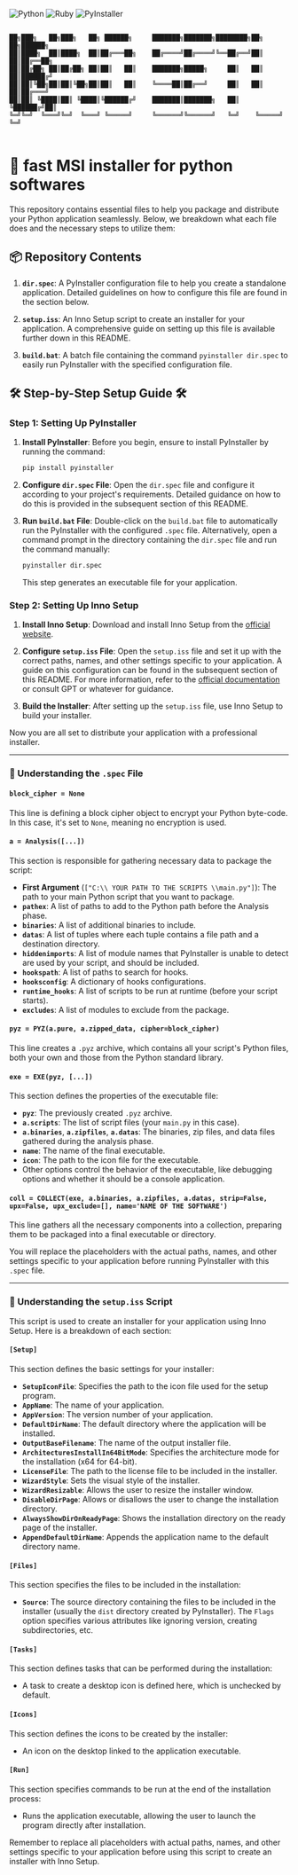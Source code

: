 ![Python](https://img.shields.io/badge/Inno_Setup-blue)
![Ruby](https://img.shields.io/badge/Ruby-red)
![PyInstaller](https://img.shields.io/badge/PyInstaller-orange)

```

██╗███╗   ██╗███╗   ██╗ ██████╗     ███████╗███████╗████████╗██╗   ██╗██████╗ 
██║████╗  ██║████╗  ██║██╔═══██╗    ██╔════╝██╔════╝╚══██╔══╝██║   ██║██╔══██╗
██║██╔██╗ ██║██╔██╗ ██║██║   ██║    ███████╗█████╗     ██║   ██║   ██║██████╔╝
██║██║╚██╗██║██║╚██╗██║██║   ██║    ╚════██║██╔══╝     ██║   ██║   ██║██╔═══╝ 
██║██║ ╚████║██║ ╚████║╚██████╔╝    ███████║███████╗   ██║   ╚██████╔╝██║     
╚═╝╚═╝  ╚═══╝╚═╝  ╚═══╝ ╚═════╝     ╚══════╝╚══════╝   ╚═╝    ╚═════╝ ╚═╝     
                                                                              
```

# 🚀 fast MSI installer for python softwares

This repository contains essential files to help you package and distribute your Python application seamlessly. Below, we breakdown what each file does and the necessary steps to utilize them:

## 📦 Repository Contents

1. **`dir.spec`**: A PyInstaller configuration file to help you create a standalone application. Detailed guidelines on how to configure this file are found in the section below.
   
2. **`setup.iss`**: An Inno Setup script to create an installer for your application. A comprehensive guide on setting up this file is available further down in this README.
   
3. **`build.bat`**: A batch file containing the command `pyinstaller dir.spec` to easily run PyInstaller with the specified configuration file.

## 🛠  Step-by-Step Setup Guide 🛠 

### Step 1: Setting Up PyInstaller

1. **Install PyInstaller**: Before you begin, ensure to install PyInstaller by running the command:

   ```bash
   pip install pyinstaller
   ```

2. **Configure `dir.spec` File**: Open the `dir.spec` file and configure it according to your project's requirements. Detailed guidance on how to do this is provided in the subsequent section of this README.

3. **Run `build.bat` File**: Double-click on the `build.bat` file to automatically run the PyInstaller with the configured `.spec` file. Alternatively, open a command prompt in the directory containing the `dir.spec` file and run the command manually:

   ```bash
   pyinstaller dir.spec
   ```

   This step generates an executable file for your application.

### Step 2: Setting Up Inno Setup

1. **Install Inno Setup**: Download and install Inno Setup from the [official website](https://jrsoftware.org/isdl.php).

2. **Configure `setup.iss` File**: Open the `setup.iss` file and set it up with the correct paths, names, and other settings specific to your application. A guide on this configuration can be found in the subsequent section of this README. For more information, refer to the [official documentation](https://jrsoftware.org/ishelp/) or consult GPT or whatever for guidance.

3. **Build the Installer**: After setting up the `setup.iss` file, use Inno Setup to build your installer.

Now you are all set to distribute your application with a professional installer.

---


### 💎 Understanding the `.spec` File

#### `block_cipher = None`

This line is defining a block cipher object to encrypt your Python byte-code. In this case, it's set to `None`, meaning no encryption is used.

#### `a = Analysis([...])`

This section is responsible for gathering necessary data to package the script:

- **First Argument** (`["C:\\ YOUR PATH TO THE SCRIPTS \\main.py"]`): The path to your main Python script that you want to package.
- **`pathex`**: A list of paths to add to the Python path before the Analysis phase.
- **`binaries`**: A list of additional binaries to include.
- **`datas`**: A list of tuples where each tuple contains a file path and a destination directory.
- **`hiddenimports`**: A list of module names that PyInstaller is unable to detect are used by your script, and should be included.
- **`hookspath`**: A list of paths to search for hooks.
- **`hooksconfig`**: A dictionary of hooks configurations.
- **`runtime_hooks`**: A list of scripts to be run at runtime (before your script starts).
- **`excludes`**: A list of modules to exclude from the package.

#### `pyz = PYZ(a.pure, a.zipped_data, cipher=block_cipher)`

This line creates a `.pyz` archive, which contains all your script's Python files, both your own and those from the Python standard library.

#### `exe = EXE(pyz, [...])`

This section defines the properties of the executable file:

- **`pyz`**: The previously created `.pyz` archive.
- **`a.scripts`**: The list of script files (your `main.py` in this case).
- **`a.binaries`**, **`a.zipfiles`**, **`a.datas`**: The binaries, zip files, and data files gathered during the analysis phase.
- **`name`**: The name of the final executable.
- **`icon`**: The path to the icon file for the executable.
- Other options control the behavior of the executable, like debugging options and whether it should be a console application.

#### `coll = COLLECT(exe, a.binaries, a.zipfiles, a.datas, strip=False, upx=False, upx_exclude=[], name='NAME OF THE SOFTWARE')`

This line gathers all the necessary components into a collection, preparing them to be packaged into a final executable or directory.

You will replace the placeholders with the actual paths, names, and other settings specific to your application before running PyInstaller with this `.spec` file.


---

### 🔧 Understanding the `setup.iss` Script

This script is used to create an installer for your application using Inno Setup. Here is a breakdown of each section:

#### `[Setup]`

This section defines the basic settings for your installer:

- **`SetupIconFile`**: Specifies the path to the icon file used for the setup program.
- **`AppName`**: The name of your application.
- **`AppVersion`**: The version number of your application.
- **`DefaultDirName`**: The default directory where the application will be installed.
- **`OutputBaseFilename`**: The name of the output installer file.
- **`ArchitecturesInstallIn64BitMode`**: Specifies the architecture mode for the installation (x64 for 64-bit).
- **`LicenseFile`**: The path to the license file to be included in the installer.
- **`WizardStyle`**: Sets the visual style of the installer.
- **`WizardResizable`**: Allows the user to resize the installer window.
- **`DisableDirPage`**: Allows or disallows the user to change the installation directory.
- **`AlwaysShowDirOnReadyPage`**: Shows the installation directory on the ready page of the installer.
- **`AppendDefaultDirName`**: Appends the application name to the default directory name.

#### `[Files]`

This section specifies the files to be included in the installation:

- **`Source`**: The source directory containing the files to be included in the installer (usually the `dist` directory created by PyInstaller). The `Flags` option specifies various attributes like ignoring version, creating subdirectories, etc.

#### `[Tasks]`

This section defines tasks that can be performed during the installation:

- A task to create a desktop icon is defined here, which is unchecked by default.

#### `[Icons]`

This section defines the icons to be created by the installer:

- An icon on the desktop linked to the application executable.

#### `[Run]`

This section specifies commands to be run at the end of the installation process:

- Runs the application executable, allowing the user to launch the program directly after installation.

Remember to replace all placeholders with actual paths, names, and other settings specific to your application before using this script to create an installer with Inno Setup.


